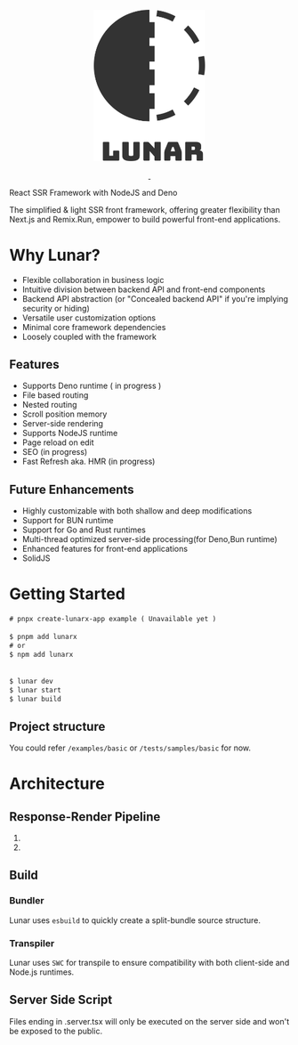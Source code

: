 <p align="center" style="text-align: center">
    <img src="./assets/emblem.svg" width="200" title="Lunarx Emblem">
</p>

<p align="center">
<a aria-label="NPM version" href="https://www.npmjs.com/package/lunarx">
    <img alt="" src="https://img.shields.io/npm/v/lunarx.svg?style=for-the-badge&labelColor=000000">
</a>
<a aria-label="License" href="https://github.com/lunarx/license.md">
    <img alt="" src="https://img.shields.io/npm/l/lunarx.svg?style=for-the-badge&labelColor=000000">
</a> 
</p>

[//]: # ([![NPM Downloads][downloads-image]][downloads-url])
[//]: # (![Lunar Emblem]&#40;./assets/emblem.svg&#41;)



React SSR Framework with NodeJS and Deno

The simplified & light SSR front framework, offering greater flexibility than Next.js and Remix.Run, empower to build powerful front-end applications.


# Why Lunar?
* Flexible collaboration in business logic
* Intuitive division between backend API and front-end components
* Backend API abstraction (or "Concealed backend API" if you're implying security or hiding)
* Versatile user customization options
* Minimal core framework dependencies
* Loosely coupled with the framework

## Features 
* Supports Deno runtime ( in progress )
* File based routing
* Nested routing
* Scroll position memory
* Server-side rendering  
* Supports NodeJS runtime
* Page reload on edit
* SEO (in progress)
* Fast Refresh aka. HMR (in progress)

## Future Enhancements
* Highly customizable with both shallow and deep modifications
* Support for BUN runtime
* Support for Go and Rust runtimes 
* Multi-thread optimized server-side processing(for Deno,Bun runtime)
* Enhanced features for front-end applications
* SolidJS


# Getting Started

```shell
# pnpx create-lunarx-app example ( Unavailable yet )

$ pnpm add lunarx
# or
$ npm add lunarx


$ lunar dev 
$ lunar start 
$ lunar build
```

## Project structure 
You could refer `/examples/basic` or `/tests/samples/basic` for now.

# Architecture
## Response-Render Pipeline
1. 
2. 

## Build 
### Bundler  
Lunar uses `esbuild` to quickly create a split-bundle source structure.

### Transpiler  
Lunar uses `SWC` for transpile to ensure compatibility with both client-side and Node.js runtimes.


## Server Side Script

Files ending in .server.tsx will only be executed on the server side and won't be exposed to the public.
